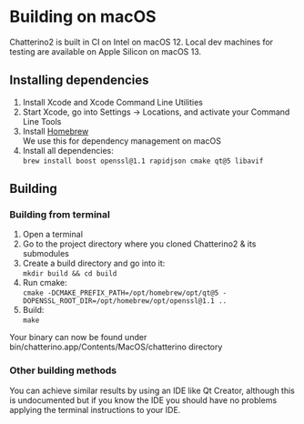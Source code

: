 # Building on macOS

Chatterino2 is built in CI on Intel on macOS 12.
Local dev machines for testing are available on Apple Silicon on macOS 13.

## Installing dependencies

1. Install Xcode and Xcode Command Line Utilities
1. Start Xcode, go into Settings -> Locations, and activate your Command Line Tools
1. Install [Homebrew](https://brew.sh/#install)  
   We use this for dependency management on macOS
1. Install all dependencies:  
   `brew install boost openssl@1.1 rapidjson cmake qt@5 libavif`

## Building

### Building from terminal

1. Open a terminal
1. Go to the project directory where you cloned Chatterino2 & its submodules
1. Create a build directory and go into it:  
   `mkdir build && cd build`
1. Run cmake:  
   `cmake -DCMAKE_PREFIX_PATH=/opt/homebrew/opt/qt@5 -DOPENSSL_ROOT_DIR=/opt/homebrew/opt/openssl@1.1 ..`
1. Build:  
   `make`

Your binary can now be found under bin/chatterino.app/Contents/MacOS/chatterino directory

### Other building methods

You can achieve similar results by using an IDE like Qt Creator, although this is undocumented but if you know the IDE you should have no problems applying the terminal instructions to your IDE.
